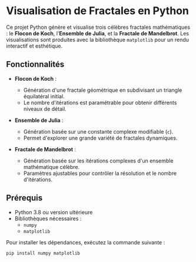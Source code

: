 # Visualisation de Fractales en Python

Ce projet Python génère et visualise trois célèbres fractales mathématiques : le **Flocon de Koch**, l'**Ensemble de Julia**, et la **Fractale de Mandelbrot**. Les visualisations sont produites avec la bibliothèque `matplotlib` pour un rendu interactif et esthétique.

## Fonctionnalités

- **Flocon de Koch** :
  - Génération d'une fractale géométrique en subdivisant un triangle équilatéral initial.
  - Le nombre d'itérations est paramétrable pour obtenir différents niveaux de détail.

- **Ensemble de Julia** :
  - Génération basée sur une constante complexe modifiable (`c`).
  - Permet d'explorer une grande variété de fractales dynamiques.

- **Fractale de Mandelbrot** :
  - Génération basée sur les itérations complexes d'un ensemble mathématique célèbre.
  - Paramètres ajustables pour contrôler la résolution et le nombre d'itérations.

## Prérequis

- Python 3.8 ou version ultérieure
- Bibliothèques nécessaires :
  - `numpy`
  - `matplotlib`

Pour installer les dépendances, exécutez la commande suivante :
```bash
pip install numpy matplotlib
